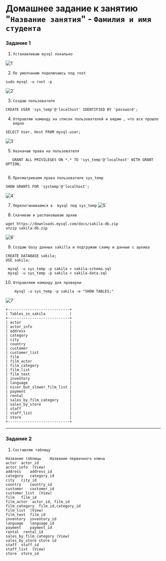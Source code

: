 # Домашнее задание к занятию "`Название занятия`" - `Фамилия и имя студента`

### Задание 1


1. `Устанавливаю mysql локально `

![1](https://github.com/Foxbeerxxx/DDL-DML/blob/main/img/img1.png)`

2. `По умолчанию подключаюсь под root`

```
sudo mysql -u root -p
```
![2](https://github.com/Foxbeerxxx/DDL-DML/blob/main/img/img2.png)`

3. `Создаю пользователя`
```
CREATE USER 'sys_temp'@'localhost' IDENTIFIED BY 'password';
```

4. `Отправляю команду на список пользователей и видим , что все прошло верно`
```
SELECT User, Host FROM mysql.user;
```
![3](https://github.com/Foxbeerxxx/DDL-DML/blob/main/img/img3.png)`

5. `Назначаю права на пользователя`
```
   GRANT ALL PRIVILEGES ON *.* TO 'sys_temp'@'localhost' WITH GRANT OPTION;
   
```
6. `Просматриваем права пользователя sys_temp`
```
SHOW GRANTS FOR 'systemp'@'localhost';
```
![4](https://github.com/Foxbeerxxx/DDL-DML/blob/main/img/img4.png)`

7. `Перелогиниваемся в  mysql под sys_temp`
![5](https://github.com/Foxbeerxxx/DDL-DML/blob/main/img/img5.png)`

8. `Скачиваю и распаковываю архив`
```
wget https://downloads.mysql.com/docs/sakila-db.zip
unzip sakila-db.zip
```
![6](https://github.com/Foxbeerxxx/DDL-DML/blob/main/img/img6.png)`

9. `Создаю базу данных sakilla и подгружаю схему и данные с архива`
```
CREATE DATABASE sakila;
USE sakila;
```
```
 mysql -u sys_temp -p sakila < sakila-schema.sql
 mysql -u sys_temp -p sakila < sakila-data.sql
```

10. `Отправляем команду для проверки`
```
    mysql -u sys_temp -p sakila -e "SHOW TABLES;"

```
![7](https://github.com/Foxbeerxxx/DDL-DML/blob/main/img/img7.png)`

```
+----------------------------+
| Tables_in_sakila           |
+----------------------------+
| actor                      |
| actor_info                 |
| address                    |
| category                   |
| city                       |
| country                    |
| customer                   |
| customer_list              |
| film                       |
| film_actor                 |
| film_category              |
| film_list                  |
| film_text                  |
| inventory                  |
| language                   |
| nicer_but_slower_film_list |
| payment                    |
| rental                     |
| sales_by_film_category     |
| sales_by_store             |
| staff                      |
| staff_list                 |
| store                      |
+----------------------------+

```

---

### Задание 2



1. `Составляю таблицу`



```
Название таблицы	Н﻿азвание первичного ключа
﻿actor	﻿actor_id
﻿actor_info	 (View)
﻿address	﻿address_id
﻿category	﻿category_id
﻿city	city_id
﻿country	﻿country_id
﻿customer	﻿customer_id
﻿customer_list	(View)
﻿film	﻿film_id
﻿film_actor	﻿ actor_id, film_id
﻿film_category	﻿film_id,category_id 
﻿film_list	(View)
﻿film_text	﻿film_id
﻿inventory	﻿inventory_id
﻿language	﻿language_id
﻿payment	﻿payment_id
﻿rental	﻿ rental_id
﻿sales_by_film_category	(View)
﻿sales_by_store	store id
﻿staff	﻿staff_id
﻿staff_list	﻿ (View)
﻿store	﻿store_id


```

